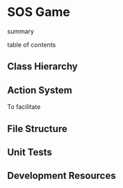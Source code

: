 # SOS Game

summary

table of contents

## Class Hierarchy

## Action System

To facilitate 
## File Structure

## Unit Tests
## Development Resources
